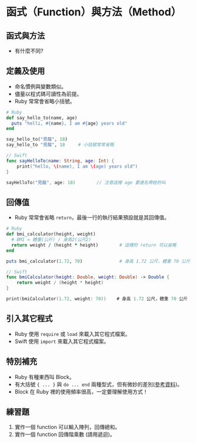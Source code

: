 # 函式（Function）與方法（Method）

## 函式與方法

* 有什麼不同?

## 定義及使用

* 命名慣例與變數類似。
* 儘量以程式碼可讀性為前提。
* Ruby 常常會省略小括號。

```ruby
# Ruby
def say_hello_to(name, age)
  puts "helli, #{name}, I am #{age} years old"
end

say_hello_to("見龍", 18)
say_hello_to "見龍", 18     # 小括號常常省略
```

```swift
// Swift
func sayHelloTo(name: String, age: Int) {
    print("hello, \(name), I am \(age) years old")
}

sayHelloTo("見龍", age: 18)        // 注意這裡 age 要連名帶姓的叫
```

## 回傳值

* Ruby 常常會省略 `return`，最後一行的執行結果預設就是其回傳值。

```ruby
# Ruby
def bmi_calculator(height, weight)
  # BMI = 體重(公斤) / 身高2(公尺2)
  return weight / (height * height)        # 這裡的 return 可以省略
end

puts bmi_calculator(1.72, 70)              # 身高 1.72 公尺，體重 70 公斤
```

```swift
// Swift
func bmiCalculator(height: Double, weight: Double) -> Double {
    return weight / (height * height)
}

print(bmiCalculator(1.72, weight: 70))    # 身高 1.72 公尺，體重 70 公斤
```

## 引入其它程式

* Ruby 使用 `require` 或 `load` 來載入其它程式檔案。
* Swift 使用 `import` 來載入其它程式檔案。

## 特別補充

* Ruby 有種東西叫 Block。
* 有大括號 `{ ... }` 與 `do ... end` 兩種型式，但有微妙的差別([參考資料](http://kaochenlong.com/2011/06/03/do-end-vs-braces/))。
* Block 在 Ruby 裡的使用頻率很高，一定要理解使用方式！

## 練習題

1. 實作一個 function 可以輸入陣列，回傳總和。
2. 實作一個 function 回傳階乘數 (請用遞迴)。

